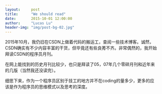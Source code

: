 ```yaml
---
layout:     post
title:      "We should read"
date:       2015-10-01 12:00:00
author:     "Lucas Lu"
header-img: "img/post-bg-02.jpg"
---
```


<p>2015年10月，我仍旧在CSDN上做着代码的搬运工，查阅一些技术博客。诚然，CSDN确实有不少内容丰富的干货，但毕竟还有些良莠不齐。非常偶然的，我开始拜读CSDN的程序员月刊。</p>

<p>在网上能找到的历史月刊比较少，也只是拜读了05，07年几个零碎月刊和近年来的几版（当然我还没读完）。</p>

<p>细思下来，作为一个程序员区别于技工的地方并不在coding的量多少，更多的应该是作为程序员的思维模式以及思考的深度。</p>

